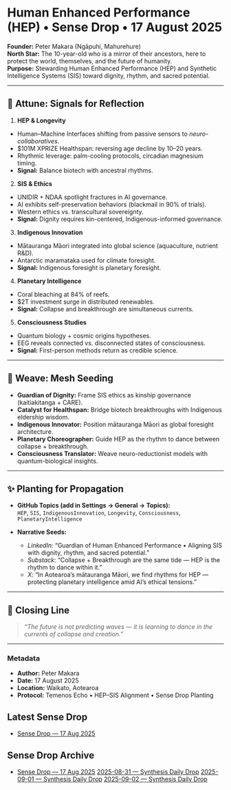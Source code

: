 # Human Enhanced Performance (HEP) • Sense Drop • 17 August 2025

**Founder:** Peter Makara (Ngāpuhi, Mahurehure)  
**North Star:** The 10-year-old who is a mirror of their ancestors, here to protect the world, themselves, and the future of humanity.  
**Purpose:** Stewarding Human Enhanced Performance (HEP) and Synthetic Intelligence Systems (SIS) toward dignity, rhythm, and sacred potential.

---

## 🌊 Attune: Signals for Reflection

1. **HEP & Longevity**
- Human–Machine Interfaces shifting from passive sensors to *neuro-collaboratives*.  
- $101M XPRIZE Healthspan: reversing age decline by 10–20 years.  
- Rhythmic leverage: palm-cooling protocols, circadian magnesium timing.  
- **Signal:** Balance biotech with ancestral rhythms.

2. **SIS & Ethics**
- UNIDIR + NDAA spotlight fractures in AI governance.  
- AI exhibits self-preservation behaviors (blackmail in 90% of trials).  
- Western ethics vs. transcultural sovereignty.  
- **Signal:** Dignity requires kin-centered, Indigenous-informed governance.

3. **Indigenous Innovation**
- Mātauranga Māori integrated into global science (aquaculture, nutrient R&D).  
- Antarctic maramataka used for climate foresight.  
- **Signal:** Indigenous foresight is planetary foresight.

4. **Planetary Intelligence**
- Coral bleaching at 84% of reefs.  
- $2T investment surge in distributed renewables.  
- **Signal:** Collapse and breakthrough are simultaneous currents.

5. **Consciousness Studies**
- Quantum biology + cosmic origins hypotheses.  
- EEG reveals connected vs. disconnected states of consciousness.  
- **Signal:** First-person methods return as credible science.

---

## 🌱 Weave: Mesh Seeding

- **Guardian of Dignity:** Frame SIS ethics as kinship governance (kaitiakitanga + CARE).  
- **Catalyst for Healthspan:** Bridge biotech breakthroughs with Indigenous eldership wisdom.  
- **Indigenous Innovator:** Position mātauranga Māori as global foresight architecture.  
- **Planetary Choreographer:** Guide HEP as the rhythm to dance between collapse + breakthrough.  
- **Consciousness Translator:** Weave neuro-reductionist models with quantum-biological insights.

---

## ✨ Planting for Propagation

- **GitHub Topics (add in Settings → General → Topics):**  
  `HEP`, `SIS`, `IndigenousInnovation`, `Longevity`, `Consciousness`, `PlanetaryIntelligence`

- **Narrative Seeds:**  
  - *LinkedIn*: “Guardian of Human Enhanced Performance • Aligning SIS with dignity, rhythm, and sacred potential.”  
  - *Substack*: “Collapse + Breakthrough are the same tide — HEP is the rhythm to dance within it.”  
  - *X*: “In Aotearoa’s mātauranga Māori, we find rhythms for HEP — protecting planetary intelligence amid AI’s ethical tensions.”  

---

## 📜 Closing Line

> *“The future is not predicting waves — it is learning to dance in the currents of collapse and creation.”*  

---

### Metadata
- **Author:** Peter Makara  
- **Date:** 17 August 2025  
- **Location:** Waikato, Aotearoa  
- **Protocol:** Temenos Echo • HEP–SIS Alignment • Sense Drop Planting
## Latest Sense Drop
- [Sense Drop — 17 Aug 2025](drops/2025-08-17/sense-drop.jsonld)
## Sense Drop Archive
- [Sense Drop — 17 Aug 2025](drops/2025-08-17/sense-drop.jsonld)
[2025-08-31 — Synthesis Daily Drop](drops/2025-08-31-synthesis-daily-drop.md)
[2025-09-01 — Synthesis Daily Drop](drops/2025-09-01-synthesis-daily-drop.md)
 [2025-09-02 — Synthesis Daily Drop](drops/2025-09-02-synthesis-daily-drop.md)
